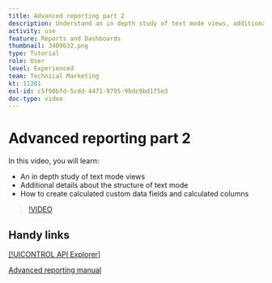 ```yaml
---
title: Advanced reporting part 2
description: Understand an in depth study of text mode views, additional details about the structure of text mode, calculated custom data, and calculated columns.
activity: use
feature: Reports and Dashboards
thumbnail: 3409632.png
type: Tutorial
role: User
level: Experienced
team: Technical Marketing
kt: 11201
exl-id: c5f98bfd-5cdd-4471-9795-9bdc9bd1f5e3
doc-type: video
---
```

# Advanced reporting part 2

In this video, you will learn:

* An in depth study of text mode views
* Additional details about the structure of text mode
* How to create calculated custom data fields and calculated columns

>[!VIDEO](https://video.tv.adobe.com/v/3409634/?quality=12)

## Handy links

[[!UICONTROL API Explorer]](https://developer.adobe.com/workfront/api-explorer/)

[Advanced reporting manual](/help/assets/advanced-reporting-manual.pdf)
